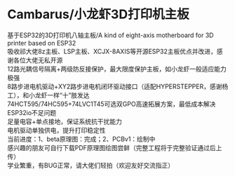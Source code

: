 # Cambarus/小龙虾3D打印机主板
基于ESP32的3D打印机八轴主板/A kind of eight-axis motherboard for 3D printer based on ESP32  
吸收祁大佬8z主板、LSP主板、XCJX-8AXIS等开源ESP32主板优点并改进，感谢各位大佬无私开源  
12路光耦信号隔离+两级防反接保护，最大限度保护主板，如小龙虾一般适应能力极强  
8路步进电机驱动+XY2路步进电机闭环驱动接口（适配HYPERSTEPPER，感谢杨工），和小龙虾一样“十”肢发达  
74HCT595/74HC595+74LVC1T45可选双GPO高速拓展方案，最低成本解决ESP32io不足问题  
足量电容+单点接地，保证系统抗干扰能力  
电机驱动单独供电，提升打印稳定性  
当前进度：1、beta原理图：完成；2、PCBv1：绘制中  
感兴趣的朋友可自行下载PDF原理图绘图尝鲜（完整工程将于完整验证通过后上传）  
学业繁重，有BUG正常，请大佬们轻拍（欢迎友好交流指正）  
